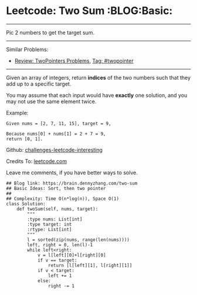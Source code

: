 # Leetcode: Two Sum     :BLOG:Basic:


---

Pic 2 numbers to get the target sum.  

---

Similar Problems:  
-   [Review: TwoPointers Problems](https://brain.dennyzhang.com/review-twopointer), [Tag: #twopointer](https://brain.dennyzhang.com/tag/twopointer)

---

Given an array of integers, return **indices** of the two numbers such that they add up to a specific target.  

You may assume that each input would have **exactly** one solution, and you may not use the same element twice.  

Example:  

    Given nums = [2, 7, 11, 15], target = 9,
    
    Because nums[0] + nums[1] = 2 + 7 = 9,
    return [0, 1].

Github: [challenges-leetcode-interesting](https://github.com/DennyZhang/challenges-leetcode-interesting/tree/master/two-sum)  

Credits To: [leetcode.com](https://leetcode.com/problems/two-sum/description/)  

Leave me comments, if you have better ways to solve.  

    ## Blog link: https://brain.dennyzhang.com/two-sum
    ## Basic Ideas: Sort, then two pointer
    ##
    ## Complexity: Time O(n*log(n)), Space O(1)
    class Solution:
        def twoSum(self, nums, target):
            """
            :type nums: List[int]
            :type target: int
            :rtype: List[int]
            """
            l = sorted(zip(nums, range(len(nums))))
            left, right = 0, len(l)-1
            while left<right:
                v = l[left][0]+l[right][0]
                if v == target:
                    return [l[left][1], l[right][1]]
                if v < target:
                    left += 1
                else:
                    right -= 1